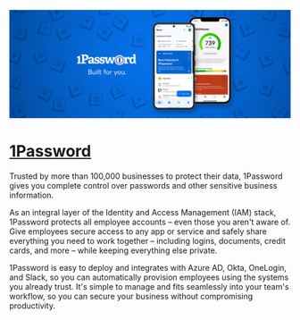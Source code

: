 [![Visit 1Password](imagePreview.png)](https://1password.com)

# [1Password](https://1password.com)

Trusted by more than 100,000 businesses to protect their data, 1Password gives you complete control over passwords and other sensitive business information.

As an integral layer of the Identity and Access Management (IAM) stack, 1Password protects all employee accounts – even those you aren't aware of. Give employees secure access to any app or service and safely share everything you need to work together – including logins, documents, credit cards, and more – while keeping everything else private.

1Password is easy to deploy and integrates with Azure AD, Okta, OneLogin, and Slack, so you can automatically provision employees using the systems you already trust. It's simple to manage and fits seamlessly into your team's workflow, so you can secure your business without compromising productivity.

